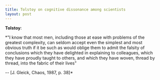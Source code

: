 ```yaml
---
title: Tolstoy on cognitive dissonance among scientists
layout: post
---
```


**Tolstoy**:

*"I know that most men, including those at ease with problems of the greatest complexity, can seldom accept even the simplest and most obvious truth if it be such as would oblige them to admit the falsity of conclusions which they have delighted in explaining to colleagues, which they have proudly taught to others, and which they have woven, thread by thread, into the fabric of their lives" 

-- [J. Gleick, Chaos, 1987, p. 38]*


